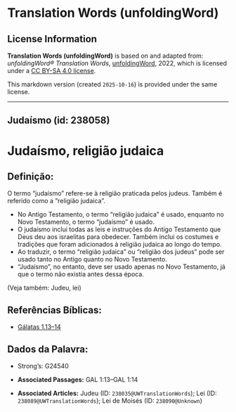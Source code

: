 # Translation Words (unfoldingWord)

## License Information

**Translation Words (unfoldingWord)** is based on and adapted from: _unfoldingWord® Translation Words_, [unfoldingWord](https://unfoldingword.org/utw), 2022, which is licensed under a [CC BY-SA 4.0 license](https://creativecommons.org/licenses/by-sa/4.0/legalcode.en).

This markdown version (created `2025-10-16`) is provided under the same license.



--------------------------------

## Judaísmo (id: 238058)

Judaísmo, religião judaica
==========================

Definição:
----------

O termo “judaísmo” refere\-se à religião praticada pelos judeus. Também é referido como a “religião judaica”.

* No Antigo Testamento, o termo “religião judaica” é usado, enquanto no Novo Testamento, o termo “judaísmo” é usado.
* O judaísmo inclui todas as leis e instruções do Antigo Testamento que Deus deu aos israelitas para obedecer. Também inclui os costumes e tradições que foram adicionados à religião judaica ao longo do tempo.
* Ao traduzir, o termo “religião judaica” ou “religião dos judeus” pode ser usado tanto no Antigo quanto no Novo Testamento.
* “Judaísmo”, no entanto, deve ser usado apenas no Novo Testamento, já que o termo não existia antes dessa época.

(Veja também: Judeu, lei)

Referências Bíblicas:
---------------------

* [Gálatas 1\.13–14](https://ref.ly/Gal1:13-Gal1:14)

Dados da Palavra:
-----------------

* Strong’s: G24540

* **Associated Passages:** GAL 1:13–GAL 1:14
* **Associated Articles:** Judeu (ID: `238035@UWTranslationWords`); Lei (ID: `238089@UWTranslationWords`); Lei de Moisés (ID: `238090@Unknown`)


